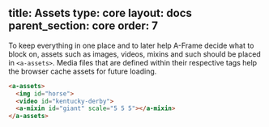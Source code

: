 title: Assets
type: core
layout: docs
parent_section: core
order: 7
---

To keep everything in one place and to later help A-Frame decide what to block
on, assets such as images, videos, mixins and such should be placed in
`<a-assets>`.  Media files that are defined within their respective tags help
the browser cache assets for future loading.

```html
<a-assets>
  <img id="horse">
  <video id="kentucky-derby">
  <a-mixin id="giant" scale="5 5 5"></a-mixin>
</a-assets>
```
